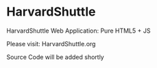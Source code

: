 HarvardShuttle
==============

HarvardShuttle Web Application: Pure HTML5 + JS

Please visit: HarvardShuttle.org

Source Code will be added shortly